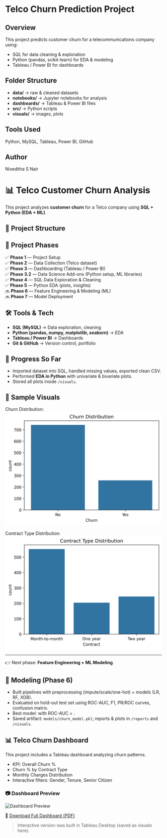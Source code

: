 
# Telco Churn Prediction Project

## Overview
This project predicts customer churn for a telecommunications company using:
- SQL for data cleaning & exploration
- Python (pandas, scikit-learn) for EDA & modeling
- Tableau / Power BI for dashboards

## Folder Structure
- **data/** → raw & cleaned datasets
- **notebooks/** → Jupyter notebooks for analysis
- **dashboards/** → Tableau & Power BI files
- **src/** → Python scripts
- **visuals/** → images, plots

## Tools Used
Python, MySQL, Tableau, Power BI, GitHub

## Author
Niveditha S Nair


# 📊 Telco Customer Churn Analysis  

This project analyzes **customer churn** for a Telco company using **SQL + Python (EDA + ML)**.  

## 📂 Project Structure  


## 🚀 Project Phases  

✅ **Phase 1** — Project Setup  
✅ **Phase 2** — Data Collection (Telco dataset)  
✅ **Phase 3** — Dashboarding (Tableau / Power BI)  
✅ **Phase 3.2** — Data Science Add-ons (Python setup, ML libraries)  
✅ **Phase 4** — SQL Data Exploration & Cleaning  
✅ **Phase 5** — Python EDA (plots, insights)  
🔜 **Phase 6** — Feature Engineering & Modeling (ML)  
🔜 **Phase 7** — Model Deployment  

## 🛠️ Tools & Tech  

- **SQL (MySQL)** → Data exploration, cleaning  
- **Python (pandas, numpy, matplotlib, seaborn)** → EDA  
- **Tableau / Power BI** → Dashboards  
- **Git & GitHub** → Version control, portfolio  

## 📌 Progress So Far  

- Imported dataset into SQL, handled missing values, exported clean CSV.  
- Performed **EDA in Python** with univariate & bivariate plots.  
- Stored all plots inside `/visuals`.  

## 📸 Sample Visuals  

Churn Distribution:  
![Churn Distribution](visuals/churn_distribution.png)  

Contract Type Distribution:  
![Contract Distribution](visuals/contract_distribution.png)  

---

👉 Next phase: **Feature Engineering + ML Modeling**  

## 🔮 Modeling (Phase 6)
- Built pipelines with preprocessing (impute/scale/one-hot) + models (LR, RF, XGB).
- Evaluated on hold-out test set using ROC-AUC, F1, PR/ROC curves, confusion matrix.
- Best model: <NAME> with ROC-AUC = <VALUE>.
- Saved artifact: `models/churn_model.pkl`; reports & plots in `/reports` and `/visuals`.

## 📊 Telco Churn Dashboard

This project includes a Tableau dashboard analyzing churn patterns.

- KPI: Overall Churn %
- Churn % by Contract Type
- Monthly Charges Distribution
- Interactive filters: Gender, Tenure, Senior Citizen

### 📷 Dashboard Preview
![Dashboard Preview](visuals/churn_dashboard.png)

📄 [Download Full Dashboard (PDF)](visuals/churn_dashboard.pdf)

> Interactive version was built in Tableau Desktop (saved as visuals here).




